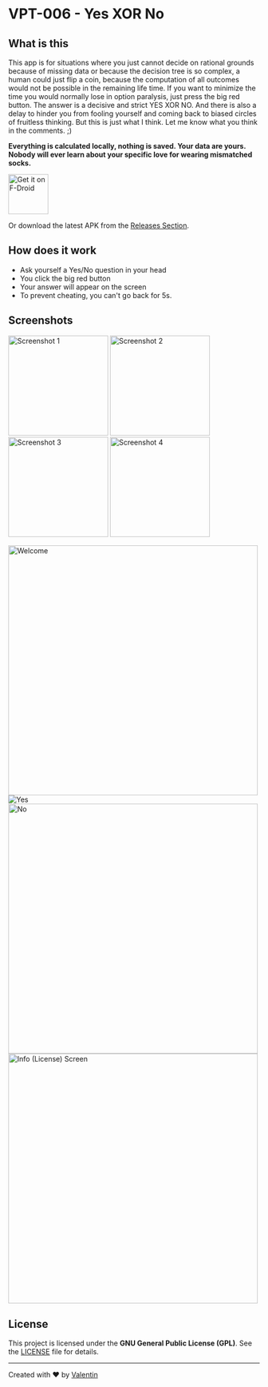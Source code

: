 # VPT-006 - Yes XOR No
## What is this 
This app is for situations where you just cannot decide on rational grounds because of missing data or because the decision tree is so complex, a human could just flip a coin, because the computation of all outcomes would not be possible in the remaining life time. If you want to minimize the time you would normally lose in option paralysis, just press the big red button. The answer is a decisive and strict YES XOR NO. And there is also a delay to hinder you from fooling yourself and coming back to biased circles of fruitless thinking. But this is just what I think. Let me know what you think in the comments. ;) 

**Everything is calculated locally, nothing is saved. Your data are yours. Nobody will ever learn about your specific love for wearing mismatched socks.**

[<img src="https://fdroid.gitlab.io/artwork/badge/get-it-on.png"
     alt="Get it on F-Droid"
     height="80">](https://f-droid.org/packages/v4lpt.vpt.f006.yxn/)

Or download the latest APK from the [Releases Section](https://github.com/v4lpt/YXN/releases/latest).

## How does it work 
- Ask yourself a Yes/No question in your head
- You click the big red button
- Your answer will appear on the screen
- To prevent cheating, you can't go back for 5s. 

## Screenshots 
[<img width=200 alt="Screenshot 1"
src="metadata/en-US/images/phoneScreenshots/1.png?raw=true">](metadata/en-US/images/phoneScreenshots/1.png?raw=true)
[<img width=200 alt="Screenshot 2"
src="metadata/en-US/images/phoneScreenshots/2.png?raw=true">](metadata/en-US/images/phoneScreenshots/2.png?raw=true)
[<img width=200 alt="Screenshot 3"
src="metadata/en-US/images/phoneScreenshots/3.png?raw=true">](metadata/en-US/images/phoneScreenshots/3.png?raw=true)
[<img width=200 alt="Screenshot 4"
src="metadata/en-US/images/phoneScreenshots/4.png?raw=true">](metadata/en-US/images/phoneScreenshots/4.png?raw=true)



<img src="https://raw.githubusercontent.com/v4lpt/YXN/master/Screenshots/welcome.png" alt="Welcome" width="500" /> <img src="https://raw.githubusercontent.com/v4lpt/YXN/master/Screenshots/yes.png" alt="Yes" width="YXN" /> <img src="https://raw.githubusercontent.com/v4lpt/YXN/master/Screenshots/no.png" alt="No" width="500" /><img src="https://raw.githubusercontent.com/v4lpt/YXN/master/Screenshots/info.png" alt="Info (License) Screen" width="500" />

## License

This project is licensed under the **GNU General Public License (GPL)**. See the [LICENSE](LICENSE) file for details.

---

Created with :heart: by [Valentin](https://github.com/v4lpt)
